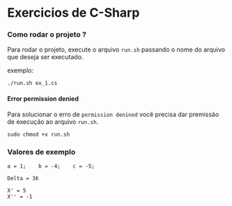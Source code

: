 # Exercicios de C-Sharp

### Como rodar o projeto ?

Para rodar o projeto, execute o arquivo `run.sh` passando o nome do arquivo que deseja ser executado.

exemplo: 

```console
./run.sh ex_1.cs
```

#### Error permission denied 

Para solucionar o erro de `permission denined` você precisa dar premissão de execução ao arquivo `run.sh`.

```console
sudo chmod +x run.sh
```

### Valores de exemplo

```
a = 1;    b = -4;    c = -5;

Delta = 36

X' = 5
X'' = -1
```
